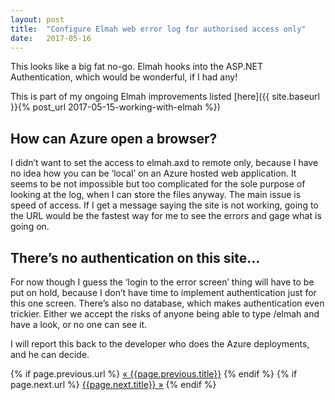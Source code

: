 ```yaml
---
layout: post
title:  "Configure Elmah web error log for authorised access only"
date:   2017-05-16
---
```


This looks like a big fat no-go.  Elmah hooks into the ASP.NET Authentication, which would be wonderful, if I had any!

This is part of my ongoing Elmah improvements listed [here]({{ site.baseurl }}{% post_url 2017-05-15-working-with-elmah %})

## How can Azure open a browser?

I didn’t want to set the access to elmah.axd to remote only, because I have no idea how you can be ‘local’ on an Azure hosted web application.  It seems to be not impossible but too complicated for the sole purpose of looking at the log, when I can store the files anyway.  The main issue is speed of access.  If I get a message saying the site is not working, going to the URL would be the fastest way for me to see the errors and gage what is going on.  

## There’s no authentication on this site…

For now though I guess the ‘login to the error screen’ thing will have to be put on hold, because I don’t have time to implement authentication just for this one screen.  There’s also no database, which makes authentication even trickier.  Either we accept the risks of anyone being able to type /elmah and have a look, or no one can see it.

I will report this back to the developer who does the Azure deployments, and he can decide.

<div class="PageNavigation">
  {% if page.previous.url %}
    <a class="prev" href="{{page.previous.url}}">&laquo; {{page.previous.title}}</a>
  {% endif %}
  {% if page.next.url %}
    <a class="next" href="{{page.next.url}}">{{page.next.title}} &raquo;</a>
  {% endif %}
</div>
